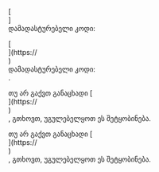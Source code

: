 [<br host>]<br action>დამადასტურებელი კოდი:<br code>

[<br host>](https://<br host>)<br action>დამადასტურებელი კოდი:<br code>.

თუ არ გაქვთ განაცხადი [<br host>](https://<br host>)<br action>, გთხოვთ, უგულებელყოთ ეს შეტყობინება.

თუ არ გაქვთ განაცხადი [<br host>](https://<br host>)<br action>, გთხოვთ, უგულებელყოთ ეს შეტყობინება.
